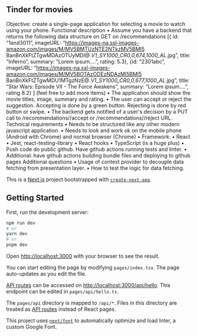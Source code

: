 ## Tinder for movies
Objective: create a single-page application for selecting a movie to watch using your phone.
Functional description
• Assume you have a backend that returns the following data structure on GET on
/recommendations
[{
id: “1and3011”,
imageURL:
“https://images-na.ssl-images-amazon.com/images/M/MV5BMTUzNTE2NTkzMV5BMl5
BanBnXkFtZTgwMDAzOTUyMDI@._V1_SY1000_CR0,0,674,1000_AL_.jpg”,
title: “Inferno”,
summary: “Lorem ipsum….”,
rating: 5.3},
{id: “2301abc”,
imageURL:
“https://images-na.ssl-images-amazon.com/images/M/MV5BOTAzODEzNDAzMl5BMl5
BanBnXkFtZTgwMDU1MTgzNzE@._V1_SY1000_CR0,0,677,1000_AL_.jpg”,
title: “Star Wars: Episode VII - The Force Awakens”,
summary: “Lorem ipsum….”,
rating 8.2}
]
(feel free to add more items)
• The application should show the movie titles, image, summary and rating.
• The user can accept or reject the suggestion. Accepting is done by a green button.
Rejecting is done by red button or swipe.
• The backend gets notified of a user's decision by a PUT call to
/recommendations/<id>/accept or /recommendations/<id>/reject URL.
Technical requirements
• Needs to be structured like any other modern javascript application.
• Needs to look and work ok on the mobile phone (Android with Chrome) and normal
browser (Chrome)
• Framework:
• React
• Jest, react-testing-library
• React hooks
• TypeScript (is a huge plus)
• Push code do public github. Have github actions running tests and linter.
• Additional: have github actions building bundle files and deploying to github pages
Additional questions
• Usage of context provider to decouple data fetching from presentation layer.
• How to test the logic for data fetching.


This is a [Next.js](https://nextjs.org/) project bootstrapped with [`create-next-app`](https://github.com/vercel/next.js/tree/canary/packages/create-next-app).

## Getting Started

First, run the development server:

```bash
npm run dev
# or
yarn dev
# or
pnpm dev
```

Open [http://localhost:3000](http://localhost:3000) with your browser to see the result.

You can start editing the page by modifying `pages/index.tsx`. The page auto-updates as you edit the file.

[API routes](https://nextjs.org/docs/api-routes/introduction) can be accessed on [http://localhost:3000/api/hello](http://localhost:3000/api/hello). This endpoint can be edited in `pages/api/hello.ts`.

The `pages/api` directory is mapped to `/api/*`. Files in this directory are treated as [API routes](https://nextjs.org/docs/api-routes/introduction) instead of React pages.

This project uses [`next/font`](https://nextjs.org/docs/basic-features/font-optimization) to automatically optimize and load Inter, a custom Google Font.
